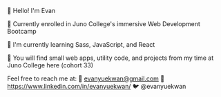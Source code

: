 👋 Hello! I'm Evan

🌱 Currently enrolled in Juno College's immersive Web Development Bootcamp

🌱 I'm currently learning Sass, JavaScript, and React

👀 You will find small web apps, utility code, and projects from my time at Juno College here (cohort 33)

Feel free to reach me at:
📧 evanyuekwan@gmail.com
🧳 https://www.linkedin.com/in/evanyuekwan/
🐦 @evanyuekwan
